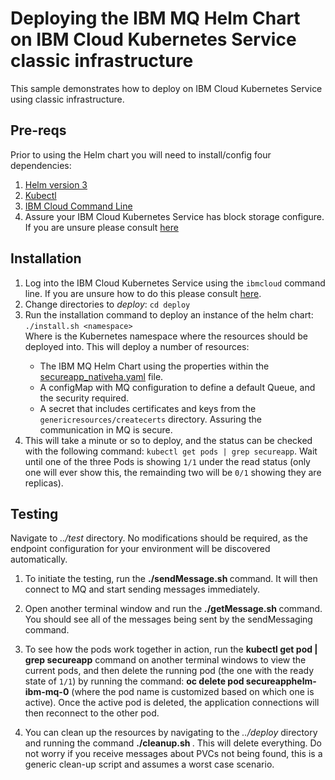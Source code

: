 # Deploying the IBM MQ Helm Chart on IBM Cloud Kubernetes Service classic infrastructure
This sample demonstrates how to deploy on IBM Cloud Kubernetes Service using classic infrastructure.

## Pre-reqs
Prior to using the Helm chart you will need to install/config four dependencies:
1. [Helm version 3](https://helm.sh/docs/intro/install/)
2. [Kubectl](https://kubernetes.io/docs/tasks/tools/)
3. [IBM Cloud Command Line](https://cloud.ibm.com/docs/cli?topic=cli-getting-started)
4. Assure your IBM Cloud Kubernetes Service has block storage configure. If you are unsure please consult [here](https://cloud.ibm.com/docs/containers?topic=containers-block_storage#install_block)


## Installation
1. Log into the IBM Cloud Kubernetes Service using the `ibmcloud` command line. If you are unsure how to do this please consult [here](https://cloud.ibm.com/docs/containers?topic=containers-cs_cli_install).
1. Change directories to *deploy*: `cd deploy`      
1. Run the installation command to deploy an instance of the helm chart: `./install.sh <namespace>`            
    Where <namespace> is the Kubernetes namespace where the resources should be deployed into. This will deploy a number of resources:
    * The IBM MQ Helm Chart using the properties within the [secureapp_nativeha.yaml](deploy/secureapp_nativeha.yaml) file.
    * A configMap with MQ configuration to define a default Queue, and the security required.
    * A secret that includes certificates and keys from the `genericresources/createcerts` directory. Assuring the communication in MQ is secure.
1. This will take a minute or so to deploy, and the status can be checked with the following command: `kubectl get pods | grep secureapp`. Wait until one of the three Pods is showing `1/1` under the read status (only one will ever show this, the remainding two will be `0/1` showing they are replicas).

## Testing
Navigate to *../test* directory. No modifications should be required, as the endpoint configuration for your environment will be discovered automatically.

1. To initiate the testing, run the **./sendMessage.sh <namespace>** command. It will then connect to MQ and start sending messages immediately.

1. Open another terminal window and run the **./getMessage.sh <namespace>** command. You should see all of the messages being sent by the sendMessaging command.

1. To see how the pods work together in action, run the **kubectl get pod | grep secureapp** command on another terminal windows to view the current pods, and then delete the running pod (the one with the ready state of `1/1`) by running the command: **oc delete pod secureapphelm-ibm-mq-0** (where the pod name is customized based on which one is active). Once the active pod is deleted, the application connections will then reconnect to the other pod.

1. You can clean up the resources by navigating to the *../deploy* directory and running the command **./cleanup.sh <namespace>**. This will delete everything. Do not worry if you receive messages about PVCs not being found, this is a generic clean-up script and assumes a worst case scenario.
